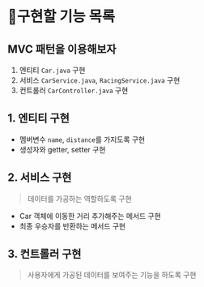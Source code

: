 # 🚀구현할 기능 목록

## MVC 패턴을 이용해보자

1. 엔티티 ```Car.java``` 구현
2. 서비스 ```CarService.java```, ```RacingService.java``` 구현
3. 컨트롤러 ```CarController.java``` 구현

## 1. 엔티티 구현
* 멤버변수 ```name```, ```distance```를 가지도록 구현
* 생성자와 getter, setter 구현

## 2. 서비스 구현
> 데이터를 가공하는 역할하도록 구현
* Car 객체에 이동한 거리 추가해주는 메서드 구현
* 최종 우승자를 반환하는 메서드 구현

## 3. 컨트롤러 구현
> 사용자에게 가공된 데이터를 보여주는 기능을 하도록 구현